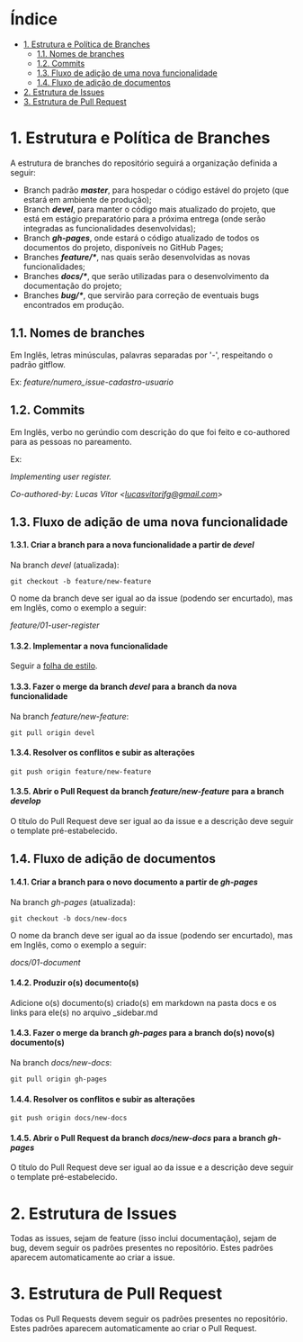# Índice

* [1. Estrutura e Política de Branches](#_1-Estrutura-e-Política-de-branches)
    * [1.1. Nomes de branches](#_11-Nomes-de-branches)
    * [1.2. Commits](#_12-Commits)
    * [1.3. Fluxo de adição de uma nova funcionalidade](#_13-Fluxo-de-adição-de-uma-nova-funcionalidade)
    * [1.4. Fluxo de adição de documentos](#_14-Fluxo-de-adição-de-documentos)
* [2. Estrutura de Issues](#_2-Estrutura-de-issues)
* [3. Estrutura de Pull Request](#_3-Estrutura-de-pull-request)
    

# 1. Estrutura e Política de Branches

A estrutura de branches do repositório seguirá a organização definida a seguir:

* Branch padrão **_master_**, para hospedar o código estável do projeto (que estará em ambiente de produção);
* Branch **_devel_**, para manter o código mais atualizado do projeto, que está em estágio preparatório para a próxima entrega (onde serão integradas as funcionalidades desenvolvidas);
* Branch **_gh-pages_**, onde estará o código atualizado de todos os documentos do projeto, disponíveis no GitHub Pages;
* Branches **_feature/*_**, nas quais serão desenvolvidas as novas funcionalidades;
* Branches **_docs/*_**, que serão utilizadas para o desenvolvimento da documentação do projeto;
* Branches **_bug/*_**, que servirão para correção de eventuais bugs encontrados em produção.

## 1.1. Nomes de branches

Em Inglês, letras minúsculas, palavras separadas por '-', respeitando o padrão gitflow. 

Ex: _feature/numero_issue-cadastro-usuario_


## 1.2. Commits

Em Inglês, verbo no gerúndio com descrição do que foi feito e co-authored para as pessoas no pareamento. 

Ex:

_Implementing user register._

_Co-authored-by: Lucas Vitor <lucasvitorifg@gmail.com\>_


## 1.3. Fluxo de adição de uma nova funcionalidade

#### 1.3.1. Criar a branch para a nova funcionalidade a partir de _devel_

Na branch _devel_ (atualizada):

`git checkout -b feature/new-feature`

O nome da branch deve ser igual ao da issue (podendo ser encurtado), mas em Inglês, como o exemplo a seguir:

_feature/01-user-register_

#### 1.3.2. Implementar a nova funcionalidade

Seguir a [folha de estilo]().

#### 1.3.3. Fazer o merge da branch _devel_ para a branch da nova funcionalidade

Na branch _feature/new-feature_:

`git pull origin devel`

#### 1.3.4. Resolver os conflitos e subir as alterações

`git push origin feature/new-feature`

#### 1.3.5. Abrir o Pull Request da branch _feature/new-feature_ para a branch _develop_

O título do Pull Request deve ser igual ao da issue e a descrição deve seguir o template pré-estabelecido.


## 1.4. Fluxo de adição de documentos

#### 1.4.1. Criar a branch para o novo documento a partir de _gh-pages_

Na branch _gh-pages_ (atualizada):

`git checkout -b docs/new-docs`

O nome da branch deve ser igual ao da issue (podendo ser encurtado), mas em Inglês, como o exemplo a seguir:

_docs/01-document_

#### 1.4.2. Produzir o(s) documento(s)

Adicione o(s) documento(s) criado(s) em markdown na pasta docs e os links para ele(s) no arquivo _sidebar.md

#### 1.4.3. Fazer o merge da branch _gh-pages_ para a branch do(s) novo(s) documento(s)

Na branch _docs/new-docs_:

`git pull origin gh-pages`

#### 1.4.4. Resolver os conflitos e subir as alterações

`git push origin docs/new-docs`

#### 1.4.5. Abrir o Pull Request da branch _docs/new-docs_ para a branch _gh-pages_

O título do Pull Request deve ser igual ao da issue e a descrição deve seguir o template pré-estabelecido.

# 2. Estrutura de Issues

Todas as issues, sejam de feature (isso inclui documentação), sejam de bug, devem seguir os padrões presentes no repositório. Estes padrões aparecem automaticamente ao criar a issue.

# 3. Estrutura de Pull Request

Todas os Pull Requests devem seguir os padrões presentes no repositório. Estes padrões aparecem automaticamente ao criar o Pull Request.